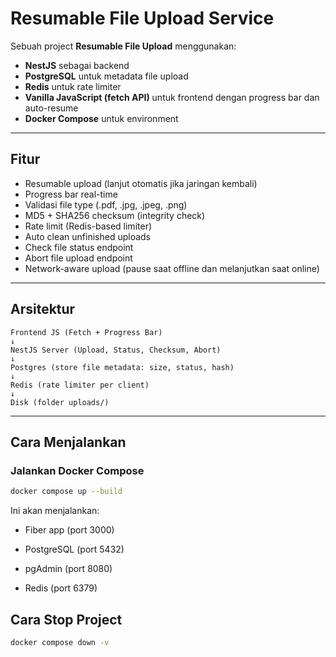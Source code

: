 # Resumable File Upload Service

Sebuah project **Resumable File Upload** menggunakan:
- **NestJS** sebagai backend
- **PostgreSQL** untuk metadata file upload
- **Redis** untuk rate limiter
- **Vanilla JavaScript (fetch API)** untuk frontend dengan progress bar dan auto-resume
- **Docker Compose** untuk environment

---

## Fitur
- Resumable upload (lanjut otomatis jika jaringan kembali)  
- Progress bar real-time  
- Validasi file type (.pdf, .jpg, .jpeg, .png)  
- MD5 + SHA256 checksum (integrity check)  
- Rate limit (Redis-based limiter)  
- Auto clean unfinished uploads  
- Check file status endpoint  
- Abort file upload endpoint  
- Network-aware upload (pause saat offline dan melanjutkan saat online)

---

## Arsitektur
```
Frontend JS (Fetch + Progress Bar)
↓
NestJS Server (Upload, Status, Checksum, Abort)
↓
Postgres (store file metadata: size, status, hash)
↓
Redis (rate limiter per client)
↓
Disk (folder uploads/)
```

---

## Cara Menjalankan

### Jalankan Docker Compose
```bash
docker compose up --build
```

Ini akan menjalankan:

- Fiber app (port 3000)

- PostgreSQL (port 5432)

- pgAdmin (port 8080)

- Redis (port 6379)

## Cara Stop Project

```bash
docker compose down -v
```